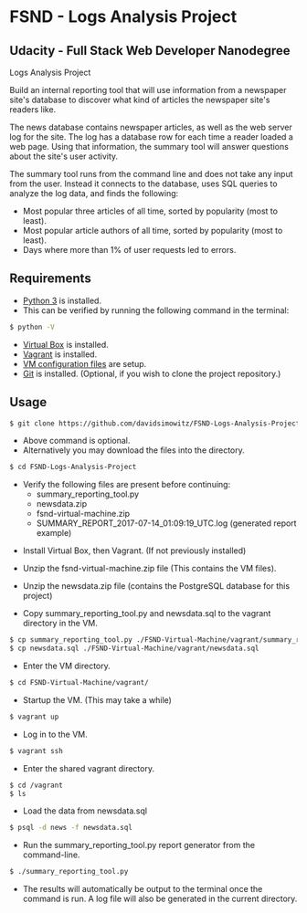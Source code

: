 FSND - Logs Analysis Project
=================================

Udacity - Full Stack Web Developer Nanodegree
---------------------------------------------
Logs Analysis Project

Build an internal reporting tool that will use information from a newspaper site's database to discover what kind of articles the newspaper site's readers like.

The news database contains newspaper articles, as well as the web server log for the site. The log has a database row for each time a reader loaded a web page. Using that information, the summary tool will answer questions about the site's user activity.

The summary tool runs from the command line and does not take any input from the user. Instead it connects to the database, uses SQL queries to analyze the log data, and finds the following:
 + Most popular three articles of all time, sorted by popularity (most to least).
 + Most popular article authors of all time, sorted by popularity (most to least).
 + Days where more than 1% of user requests led to errors.

Requirements
------------

+ [Python 3](https://www.python.org/downloads/) is installed.
+ This can be verified by running the following command in the terminal:
```bash
$ python -V
```
+ [Virtual Box](https://www.virtualbox.org/wiki/Downloads) is installed.
+ [Vagrant](https://www.vagrantup.com/downloads.html) is installed.
+ [VM configuration files](https://github.com/udacity/fullstack-nanodegree-vm) are setup.
+ [Git](https://git-scm.com/downloads) is installed.
  (Optional, if you wish to clone the project repository.)

Usage
-----

```bash
$ git clone https://github.com/davidsimowitz/FSND-Logs-Analysis-Project.git
```
  + Above command is optional.
  + Alternatively you may download the files into the directory.
```bash
$ cd FSND-Logs-Analysis-Project
```
  + Verify the following files are present before continuing:
    * summary_reporting_tool.py
    * newsdata.zip
    * fsnd-virtual-machine.zip
    * SUMMARY_REPORT_2017-07-14_01:09:19_UTC.log  (generated report example)

* Install Virtual Box, then Vagrant. (If not previously installed)
* Unzip the fsnd-virtual-machine.zip file (This contains the VM files).
* Unzip the newsdata.zip file (contains the PostgreSQL database for this project)

* Copy summary_reporting_tool.py and newsdata.sql to the vagrant directory in the VM.
```bash
$ cp summary_reporting_tool.py ./FSND-Virtual-Machine/vagrant/summary_reporting_tool.py
$ cp newsdata.sql ./FSND-Virtual-Machine/vagrant/newsdata.sql
```
* Enter the VM directory.
```bash
$ cd FSND-Virtual-Machine/vagrant/
```
* Startup the VM. (This may take a while)
```bash
$ vagrant up
```
* Log in to the VM.
```bash
$ vagrant ssh
```
* Enter the shared vagrant directory.
```bash
$ cd /vagrant
$ ls
```
* Load the data from newsdata.sql
```bash
$ psql -d news -f newsdata.sql
```
* Run the summary_reporting_tool.py report generator from the command-line.
```bash
$ ./summary_reporting_tool.py
```
  + The results will automatically be output to the terminal once the command is run. A log file will also be generated in the current directory.
